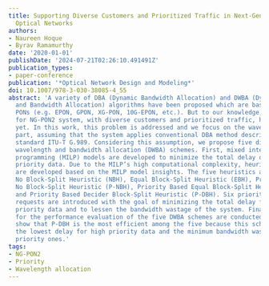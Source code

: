 ```yaml
---
title: Supporting Diverse Customers and Prioritized Traffic in Next-Generation Passive
  Optical Networks
authors:
- Naureen Hoque
- Byrav Ramamurthy
date: '2020-01-01'
publishDate: '2024-07-21T02:26:10.491491Z'
publication_types:
- paper-conference
publication: '*Optical Network Design and Modeling*'
doi: 10.1007/978-3-030-38085-4_55
abstract: 'A variety of DBA (Dynamic Bandwidth Allocation) and DWBA (Dynamic Wavelength
  and Bandwidth Allocation) algorithms have been proposed which are based on different
  PONs (e.g. EPON, GPON, XG-PON, 10G-EPON, etc.). But to our knowledge, no DWBA scheme
  for NG-PON2 system, with diverse customers and prioritized traffic, has been proposed
  yet. In this work, this problem is addressed and we focus on the wavelength assignment
  part, assuming that the system applies conventional DBA method described in the
  standard ITU-T G.989. Considering this assumption, we propose five different dynamic
  wavelength and bandwidth allocation (DWBA) schemes. First, mixed integer linear
  programming (MILP) models are developed to minimize the total delay of the high
  priority data. Due to the MILP’s high computational complexity, heuristic algorithms
  are developed based on the MILP model insights. The five heuristics algorithms are:
  No Block-Split Heuristic (NBH), Equal Block-Split Heuristic (EBH), Priority Based
  No Block-Split Heuristic (P-NBH), Priority Based Equal Block-Split Heuristic (P-EBH),
  and Priority Based Decider Block-Split Heuristic (P-DBH). Six priority classes of
  requests are introduced with the goal of minimizing the total delay for the high
  priority data and to lessen the bandwidth wastage of the system. Finally, experiments
  for the performance evaluation of the five DWBA schemes are conducted. The results
  show that P-DBH is the most efficient among the five because this scheme offers
  the lowest delay for high priority data and the minimum bandwidth wastage for lower
  priority ones.'
tags:
- NG-PON2
- Priority
- Wavelength allocation
---
```

